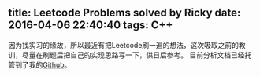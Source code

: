 title: Leetcode Problems solved by Ricky
date: 2016-04-06 22:40:40
tags: C++
---
因为找实习的缘故，所以最近有把Leetcode刷一遍的想法，这次吸取之前的教训，尽量在刷题后把自己的实现思路写一下，供日后参考。
目前分析文档已经托管到了我的[Github](https://github.com/RickyXRQ/leetcode)。